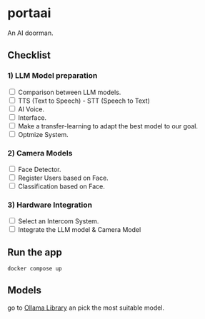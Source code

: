 # portaai 
An AI doorman.

## Checklist
### 1) LLM Model preparation
<div>
    <input type="checkbox" id="" class="task-list-item-checkbox"> Comparison between LLM models.
</div>

<div>
    <input type="checkbox" id="" class="task-list-item-checkbox"> TTS (Text to Speech) - STT (Speech to Text)
</div>

<div>
    <input type="checkbox" id="" class="task-list-item-checkbox"> AI Voice.
</div>

<div>
    <input type="checkbox" id="" class="task-list-item-checkbox"> Interface.
</div>

<div>
    <input type="checkbox" id="" class="task-list-item-checkbox"> Make a transfer-learning to adapt the best model to our goal.
</div>

<div>
    <input type="checkbox" id="" class="task-list-item-checkbox"> Optmize System.
</div>

### 2) Camera Models
<div>
    <input type="checkbox" id="" class="task-list-item-checkbox"> Face Detector.
</div>
<div>
    <input type="checkbox" id="" class="task-list-item-checkbox"> Register Users based on Face.
</div>
<div>
    <input type="checkbox" id="" class="task-list-item-checkbox"> Classification based on Face.
</div>

### 3) Hardware Integration
<div>
    <input type="checkbox" id="" class="task-list-item-checkbox"> Select an Intercom System.
</div>
<div>
    <input type="checkbox" id="" class="task-list-item-checkbox"> Integrate the LLM model & Camera Model
</div>

## Run the app
```
docker compose up
```

## Models
go to <a href="https://ollama.com/library">Ollama Library</a> an pick the most suitable model.